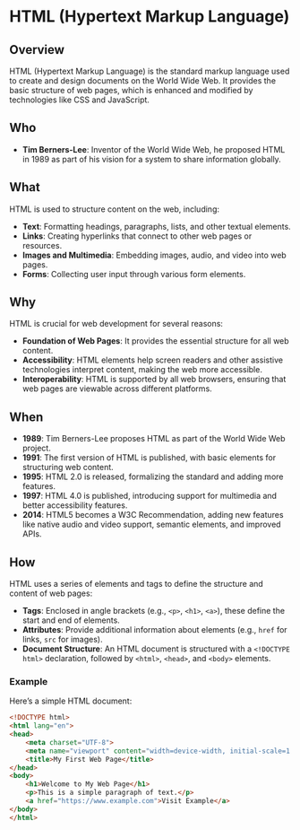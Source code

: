 # HTML (Hypertext Markup Language)

## Overview
HTML (Hypertext Markup Language) is the standard markup language used to create and design documents on the World Wide Web. It provides the basic structure of web pages, which is enhanced and modified by technologies like CSS and JavaScript.

## Who
- **Tim Berners-Lee**: Inventor of the World Wide Web, he proposed HTML in 1989 as part of his vision for a system to share information globally.

## What
HTML is used to structure content on the web, including:
- **Text**: Formatting headings, paragraphs, lists, and other textual elements.
- **Links**: Creating hyperlinks that connect to other web pages or resources.
- **Images and Multimedia**: Embedding images, audio, and video into web pages.
- **Forms**: Collecting user input through various form elements.

## Why
HTML is crucial for web development for several reasons:
- **Foundation of Web Pages**: It provides the essential structure for all web content.
- **Accessibility**: HTML elements help screen readers and other assistive technologies interpret content, making the web more accessible.
- **Interoperability**: HTML is supported by all web browsers, ensuring that web pages are viewable across different platforms.

## When
- **1989**: Tim Berners-Lee proposes HTML as part of the World Wide Web project.
- **1991**: The first version of HTML is published, with basic elements for structuring web content.
- **1995**: HTML 2.0 is released, formalizing the standard and adding more features.
- **1997**: HTML 4.0 is published, introducing support for multimedia and better accessibility features.
- **2014**: HTML5 becomes a W3C Recommendation, adding new features like native audio and video support, semantic elements, and improved APIs.

## How
HTML uses a series of elements and tags to define the structure and content of web pages:
- **Tags**: Enclosed in angle brackets (e.g., `<p>`, `<h1>`, `<a>`), these define the start and end of elements.
- **Attributes**: Provide additional information about elements (e.g., `href` for links, `src` for images).
- **Document Structure**: An HTML document is structured with a `<!DOCTYPE html>` declaration, followed by `<html>`, `<head>`, and `<body>` elements.

### Example
Here’s a simple HTML document:

```html
<!DOCTYPE html>
<html lang="en">
<head>
    <meta charset="UTF-8">
    <meta name="viewport" content="width=device-width, initial-scale=1.0">
    <title>My First Web Page</title>
</head>
<body>
    <h1>Welcome to My Web Page</h1>
    <p>This is a simple paragraph of text.</p>
    <a href="https://www.example.com">Visit Example</a>
</body>
</html>

